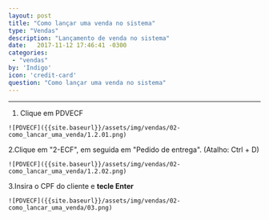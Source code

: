 ```yaml
---
layout: post
title: "Como lançar uma venda no sistema"
type: "Vendas"
description: "Lançamento de venda no sistema"
date:   2017-11-12 17:46:41 -0300
categories:
 - "vendas"
by: 'Indigo'
icon: 'credit-card'
question: "Como lançar uma venda no sistema"
---
```


***

  1. Clique em PDVECF

    ![PDVECF]({{site.baseurl}}/assets/img/vendas/02-como_lancar_uma_venda/1.2.01.png)

2.Clique em "2-ECF", em seguida em "Pedido de entrega". (Atalho: Ctrl + D)

    ![PDVECF]({{site.baseurl}}/assets/img/vendas/02-como_lancar_uma_venda/1.2.02.png)

3.Insira o CPF do cliente e **tecle Enter**

    ![PDVECF]({{site.baseurl}}/assets/img/vendas/02-como_lancar_uma_venda/03.png)
